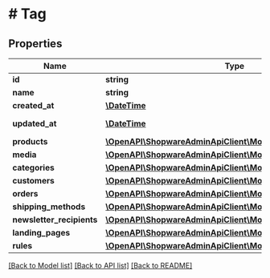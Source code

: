 # # Tag

## Properties

Name | Type | Description | Notes
------------ | ------------- | ------------- | -------------
**id** | **string** |  | [optional]
**name** | **string** |  |
**created_at** | [**\DateTime**](\DateTime.md) |  | [readonly]
**updated_at** | [**\DateTime**](\DateTime.md) |  | [optional] [readonly]
**products** | [**\OpenAPI\ShopwareAdminApiClient\Model\Product[]**](Product.md) |  | [optional]
**media** | [**\OpenAPI\ShopwareAdminApiClient\Model\Media[]**](Media.md) |  | [optional]
**categories** | [**\OpenAPI\ShopwareAdminApiClient\Model\Category[]**](Category.md) |  | [optional]
**customers** | [**\OpenAPI\ShopwareAdminApiClient\Model\Customer[]**](Customer.md) |  | [optional]
**orders** | [**\OpenAPI\ShopwareAdminApiClient\Model\Order[]**](Order.md) |  | [optional]
**shipping_methods** | [**\OpenAPI\ShopwareAdminApiClient\Model\ShippingMethod[]**](ShippingMethod.md) |  | [optional]
**newsletter_recipients** | [**\OpenAPI\ShopwareAdminApiClient\Model\NewsletterRecipient[]**](NewsletterRecipient.md) |  | [optional]
**landing_pages** | [**\OpenAPI\ShopwareAdminApiClient\Model\LandingPage[]**](LandingPage.md) |  | [optional]
**rules** | [**\OpenAPI\ShopwareAdminApiClient\Model\Rule[]**](Rule.md) |  | [optional]

[[Back to Model list]](../../README.md#models) [[Back to API list]](../../README.md#endpoints) [[Back to README]](../../README.md)
